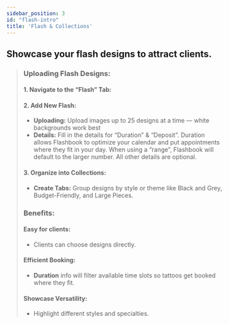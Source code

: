 ```yaml
---
sidebar_position: 3
id: "flash-intro"
title: 'Flash & Collections'
---
```


## Showcase your flash designs to attract clients.

> ### Uploading Flash Designs:
> 
> #### 1. Navigate to the “Flash” Tab: 
> 
> #### 2. Add New Flash:
> - **Uploading:** Upload images up to 25 designs at a time  — white backgrounds work best
> - **Details:** Fill in the details for “Duration” & “Deposit”. Duration allows Flashbook to optimize your calendar and put appointments where they fit in your day. When using a “range”, Flashbook will default to the larger number. All other details are optional.
> 
> #### 3. Organize into Collections:
> - **Create Tabs:** Group designs by style or theme like Black and Grey, Budget-Friendly, and Large Pieces.
> 
> ### Benefits:
> #### Easy for clients: 
> - Clients can choose designs directly.
> #### Efficient Booking: 
> - **Duration** info will filter available time slots so tattoos get booked where they fit.
> #### Showcase Versatility: 
> - Highlight different styles and specialties.
